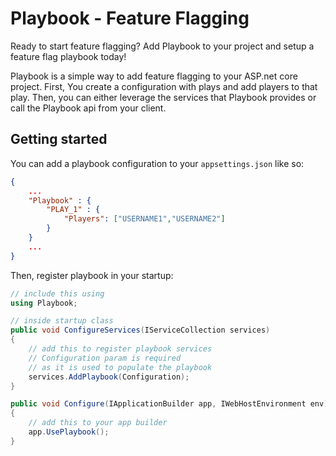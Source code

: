 # Playbook - Feature Flagging

Ready to start feature flagging? Add Playbook to your project and setup a feature flag playbook today!

Playbook is a simple way to add feature flagging to your ASP.net core project. First, You create a configuration with plays and add players to that play. Then, you can either leverage the services that Playbook provides or call the Playbook api from your client.

## Getting started

You can add a playbook configuration to your `appsettings.json` like so:

``` json
{
    ...
    "Playbook" : {
        "PLAY_1" : {
            "Players": ["USERNAME1","USERNAME2"]
        }
    }
    ...
}
```

Then, register playbook in your startup:

``` c#
// include this using
using Playbook;

// inside startup class
public void ConfigureServices(IServiceCollection services)
{
    // add this to register playbook services
    // Configuration param is required 
    // as it is used to populate the playbook
    services.AddPlaybook(Configuration);
}

public void Configure(IApplicationBuilder app, IWebHostEnvironment env)
{
    // add this to your app builder   
    app.UsePlaybook();
}
```